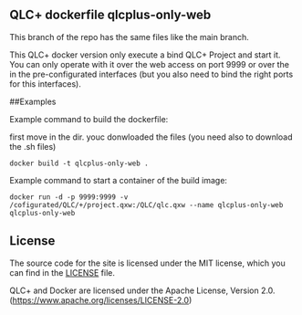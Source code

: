 ## QLC+ dockerfile qlcplus-only-web

This branch of the repo has the same files like the main branch.

This QLC+ docker version only execute a bind QLC+ Project and start it. You can only operate with it over the web access on port 9999 or over the in the pre-configurated interfaces (but you also need to bind the right ports for this interfaces).

##Examples

Example command to build the dockerfile:

first move in the dir. youc donwloaded the files (you need also to download the .sh files)

```shell
docker build -t qlcplus-only-web .
```

Example command to start a container of the build image:

```shell
docker run -d -p 9999:9999 -v /cofigurated/QLC/+/project.qxw:/QLC/qlc.qxw --name qlcplus-only-web qlcplus-only-web
````

## License

The source code for the site is licensed under the MIT license, which you can find in
the [LICENSE](https://github.com/laustock/qlc-plus-docker/blob/main/LICENSE) file.

QLC+ and Docker are licensed under the Apache License, Version 2.0. (https://www.apache.org/licenses/LICENSE-2.0)
